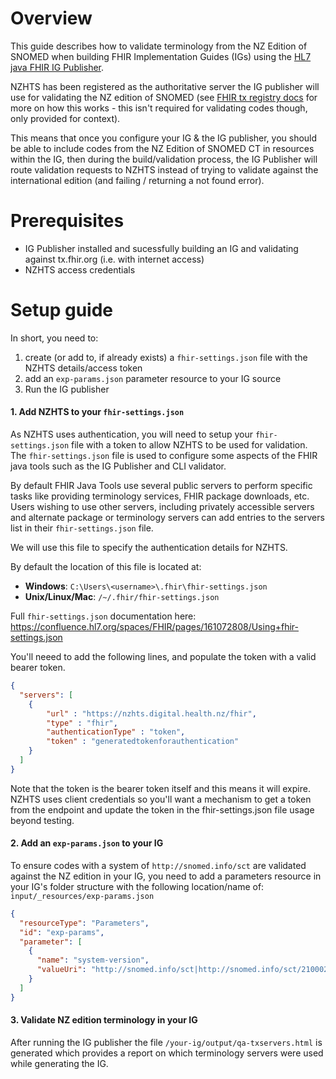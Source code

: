 # Overview

This guide describes how to validate terminology from the NZ Edition of SNOMED when building FHIR Implementation Guides (IGs) using the [HL7 java FHIR IG Publisher](https://github.com/HL7/fhir-ig-publisher).

NZHTS has been registered as the authoritative server the IG publisher will use for validating the NZ edition of SNOMED (see [FHIR tx registry docs](https://github.com/FHIR/ig-registry/blob/master/tx-registry-doco.md) for more on how this works - this isn't required for validating codes though, only provided for context). 

This means that once you configure your IG & the IG publisher, you should be able to include codes from the NZ Edition of SNOMED CT in resources within the IG, then during the build/validation process, the IG Publisher will route validation requests to NZHTS instead of trying to validate against the international edition (and failing / returning a not found error).

# Prerequisites

- IG Publisher installed and sucessfully building an IG and validating against tx.fhir.org (i.e. with internet access)
- NZHTS access credentials 

# Setup guide

In short, you need to:
1. create (or add to, if already exists) a `fhir-settings.json` file with the NZHTS details/access token
2. add an `exp-params.json` parameter resource to your IG source
3. Run the IG publisher  

#### 1. Add NZHTS to your `fhir-settings.json`

As NZHTS uses authentication, you will need to setup your `fhir-settings.json` file with a token to allow NZHTS to be used for validation. The `fhir-settings.json` file is used to configure some aspects of the FHIR java tools such as the IG Publisher and CLI validator. 

By default FHIR Java Tools use several public servers to perform specific tasks like providing terminology services, FHIR package downloads, etc. Users wishing to use other servers, including privately accessible servers and alternate package or terminology servers can add entries to the servers list in their `fhir-settings.json` file. 

We will use this file to specify the authentication details for NZHTS. 

By default the location of this file is located at:
* __Windows__: `C:\Users\<username>\.fhir\fhir-settings.json`
* __Unix/Linux/Mac__: `/~/.fhir/fhir-settings.json` 

Full `fhir-settings.json` documentation here: https://confluence.hl7.org/spaces/FHIR/pages/161072808/Using+fhir-settings.json

You'll neeed to add the following lines, and populate the token with a valid bearer token. 

````json
{
  "servers": [
    {
        "url" : "https://nzhts.digital.health.nz/fhir",
        "type" : "fhir",
        "authenticationType" : "token",
        "token" : "generatedtokenforauthentication"
    }
  ]
}
````
Note that the token is the bearer token itself and this means it will expire. NZHTS uses client credentials so you'll want a mechanism to get a token from the endpoint and update the token in the fhir-settings.json file usage beyond testing. 

#### 2. Add an `exp-params.json` to your IG

To ensure codes with a system of `http://snomed.info/sct` are validated against the NZ edition in your IG, you need to add a parameters resource in your IG's folder structure with the following location/name of:  `input/_resources/exp-params.json`

````json
{
  "resourceType": "Parameters",
  "id": "exp-params",
  "parameter": [
    {
      "name": "system-version",
      "valueUri": "http://snomed.info/sct|http://snomed.info/sct/21000210109"
    }
  ]
}
````

#### 3. Validate NZ edition terminology in your IG

After running the IG publisher the file `/your-ig/output/qa-txservers.html` is generated which provides a report on which terminology servers were used while generating the IG.
